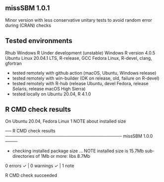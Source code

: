 
## missSBM 1.0.1

Minor version with less conservative unitary tests to avoid random error during (CRAN) checks

## Tested environments

Rhub
Windows R Under development (unstable)
Windows R version 4.0.5
Ubuntu Linux 20.04.1 LTS, R-release, GCC
Fedora Linux, R-devel, clang, gfortran
	
- tested remotely with github action (macOS, Ubuntu, Windows release)
- tested remotely with win-builder (OK on release, old, failure on R-devel)
- tested remotely with R-hub (release Ubuntu, devel Fedora, release Solaris, release macOS High Sierra)
- tested locally on Ubuntu 20.04, R 4.1.0

## R CMD check results

On Ubuntu 20.04, Fedora Linux 1 NOTE about installed size

── R CMD check results ────────────────────────────────────── missSBM 1.0.0 ────

* checking installed package size ... NOTE
  installed size is 15.7Mb
  sub-directories of 1Mb or more:
    libs    8.7Mb

0 errors ✓ | 0 warnings ✓ | 1 note 

R CMD check succeeded
